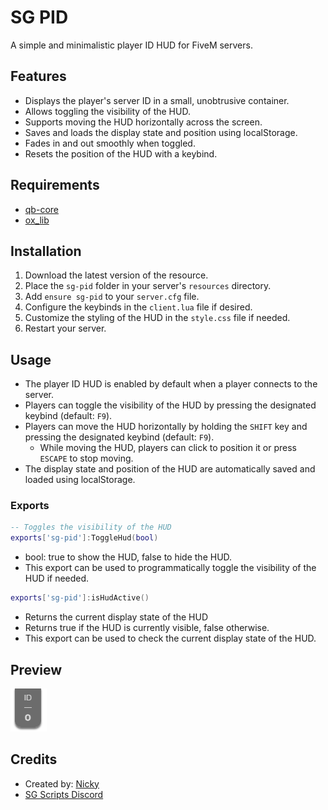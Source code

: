 # SG PID
A simple and minimalistic player ID HUD for FiveM servers.

## Features
- Displays the player's server ID in a small, unobtrusive container.
- Allows toggling the visibility of the HUD.
- Supports moving the HUD horizontally across the screen.
- Saves and loads the display state and position using localStorage.
- Fades in and out smoothly when toggled.
- Resets the position of the HUD with a keybind.

## Requirements
- [qb-core](https://github.com/qbcore-framework/qb-core)
- [ox_lib](https://github.com/overextended/ox_lib/releases)

## Installation
1. Download the latest version of the resource.
2. Place the `sg-pid` folder in your server's `resources` directory.
3. Add `ensure sg-pid` to your `server.cfg` file.
4. Configure the keybinds in the `client.lua` file if desired.
5. Customize the styling of the HUD in the `style.css` file if needed.
6. Restart your server.

## Usage
- The player ID HUD is enabled by default when a player connects to the server.
- Players can toggle the visibility of the HUD by pressing the designated keybind (default: `F9`).
- Players can move the HUD horizontally by holding the `SHIFT` key and pressing the designated keybind (default: `F9`).
  - While moving the HUD, players can click to position it or press `ESCAPE` to stop moving.
- The display state and position of the HUD are automatically saved and loaded using localStorage.

### Exports
```lua
-- Toggles the visibility of the HUD
exports['sg-pid']:ToggleHud(bool)
```
- bool: true to show the HUD, false to hide the HUD.
 - This export can be used to programmatically toggle the visibility of the HUD if needed.

```lua
exports['sg-pid']:isHudActive()
```
- Returns the current display state of the HUD
 - Returns true if the HUD is currently visible, false otherwise.
 - This export can be used to check the current display state of the HUD.

## Preview

![SG PID Preview](assets/preview.png)

## Credits
- Created by: [Nicky](https://forum.cfx.re/u/Sanriku)
- [SG Scripts Discord](https://discord.gg/uEDNgAwhey)